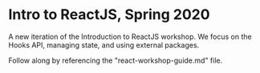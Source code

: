 # Intro to ReactJS, Spring 2020
A new iteration of the Introduction to ReactJS workshop. We focus on the Hooks API, managing state, and using external packages.

Follow along by referencing the "react-workshop-guide.md" file.
